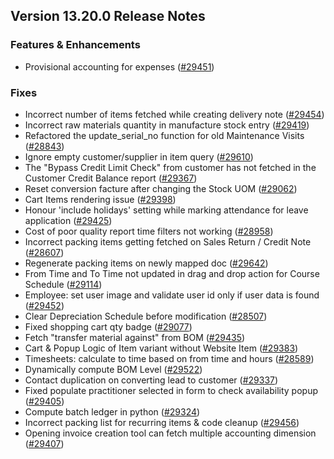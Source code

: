 ## Version 13.20.0 Release Notes

### Features & Enhancements

- Provisional accounting for expenses ([#29451](https://github.com/capkpi/erp/pull/29451))

### Fixes

- Incorrect number of items fetched while creating delivery note ([#29454](https://github.com/capkpi/erp/pull/29454))
- Incorrect raw materials quantity in manufacture stock entry ([#29419](https://github.com/capkpi/erp/pull/29419))
- Refactored the update_serial_no function for old Maintenance Visits ([#28843](https://github.com/capkpi/erp/pull/28843))
- Ignore empty customer/supplier in item query ([#29610](https://github.com/capkpi/erp/pull/29610))
- The "Bypass Credit Limit Check" from customer has not fetched in the Customer Credit Balance report ([#29367](https://github.com/capkpi/erp/pull/29367))
- Reset conversion facture after changing the Stock UOM ([#29062](https://github.com/capkpi/erp/pull/29062))
- Cart Items rendering issue ([#29398](https://github.com/capkpi/erp/pull/29398))
- Honour 'include holidays' setting while marking attendance for leave application ([#29425](https://github.com/capkpi/erp/pull/29425))
- Cost of poor quality report time filters not working ([#28958](https://github.com/capkpi/erp/pull/28958))
- Incorrect packing items getting fetched on Sales Return / Credit Note ([#28607](https://github.com/capkpi/erp/pull/28607))
- Regenerate packing items on newly mapped doc ([#29642](https://github.com/capkpi/erp/pull/29642))
- From Time and To Time not updated in drag and drop action for Course Schedule ([#29114](https://github.com/capkpi/erp/pull/29114))
- Employee: set user image and validate user id only if user data is found ([#29452](https://github.com/capkpi/erp/pull/29452))
- Clear Depreciation Schedule before modification ([#28507](https://github.com/capkpi/erp/pull/28507))
- Fixed shopping cart qty badge ([#29077](https://github.com/capkpi/erp/pull/29077))
- Fetch "transfer material against" from BOM ([#29435](https://github.com/capkpi/erp/pull/29435))
- Cart & Popup Logic of Item variant without Website Item ([#29383](https://github.com/capkpi/erp/pull/29383))
- Timesheets: calculate to time based on from time and hours ([#28589](https://github.com/capkpi/erp/pull/28589))
- Dynamically compute BOM Level ([#29522](https://github.com/capkpi/erp/pull/29522))
- Contact duplication on converting lead to customer ([#29337](https://github.com/capkpi/erp/pull/29337))
- Fixed populate practitioner selected in form to check availability popup ([#29405](https://github.com/capkpi/erp/pull/29405))
- Compute batch ledger in python ([#29324](https://github.com/capkpi/erp/pull/29324))
- Incorrect packing list for recurring items & code cleanup ([#29456](https://github.com/capkpi/erp/pull/29456))
- Opening invoice creation tool can fetch multiple accounting dimension ([#29407](https://github.com/capkpi/erp/pull/29407))